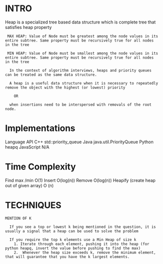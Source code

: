 
 # INTRO 

   Heap is a specialized tree based data structure which is complete tree that satisfies heap property

     MAX HEAP: Value of Node must be greatest among the node values in its entire subtree. Same property must be recursively true for all nodes in the tree

     MIN HEAP: Value of Node must be smallest among the node values in its entire subtree. Same property must be recursively true for all nodes in the tree

      In the context of algorithm interviews, heaps and priority queues can be treated as the same data structure.

      A heap is a useful data structure when it is necessary to repeatedly remove the object with the highest (or lowest) priority

        OR
 
      when insertions need to be interspersed with removals of the root node.

 

  # Implementations

  Language	API
  C++	            std::priority_queue
  Java	         java.util.PriorityQueue
  Python	       heapq
  JavaScript	   N/A


  # Time Complexity

  Find max /min           O(1)
  Insert                  O(log(n))
  Remove                  O(log(n))
  Heapify (create heap out of given array)    O (n)


  # TECHNIQUES

    MENTION OF K

      If you see a top or lowest k being mentioned in the question, it is usually a signal that a heap can be used to solve the problem

      If you require the top k elements use a Min Heap of size k
        1. Iterate through each element, pushing it into the heap (for python heapq, invert the value before pushing to find the max)
        2.  Whenever the heap size exceeds k, remove the minimum element, that will guarantee that you have the k largest elements.
     

